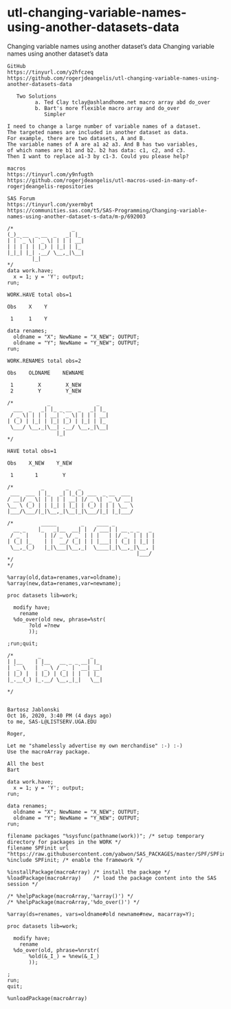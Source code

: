 # utl-changing-variable-names-using-another-datasets-data
Changing variable names using another dataset’s data
    Changing variable names using another dataset’s data                                                                   
                                                                                                                           
    GitHub                                                                                                                 
    https://tinyurl.com/y2hfczeq                                                                                           
    https://github.com/rogerjdeangelis/utl-changing-variable-names-using-another-datasets-data                             
                                                                                                                           
       Two Solutions                                                                                                       
             a. Ted Clay tclay@ashlandhome.net macro array abd do_over                                                     
             b. Bart's more flexible macro array and do_over                                                               
                Simpler                                                                                                    
                                                                                                                           
    I need to change a large number of variable names of a dataset.                                                        
    The targeted names are included in another dataset as data.                                                            
    For example, there are two datasets, A and B.                                                                          
    The variable names of A are a1 a2 a3. And B has two variables,                                                         
    of which names are b1 and b2. b2 has data: c1, c2, and c3.                                                             
    Then I want to replace a1-3 by c1-3. Could you please help?                                                            
                                                                                                                           
    macros                                                                                                                 
    https://tinyurl.com/y9nfugth                                                                                           
    https://github.com/rogerjdeangelis/utl-macros-used-in-many-of-rogerjdeangelis-repositories                             
                                                                                                                           
    SAS Forum                                                                                                              
    https://tinyurl.com/yxermbyt                                                                                           
    https://communities.sas.com/t5/SAS-Programming/Changing-variable-names-using-another-dataset-s-data/m-p/692003         
                                                                                                                           
    /*                   _                                                                                                 
    (_)_ __  _ __  _   _| |_                                                                                               
    | | `_ \| `_ \| | | | __|                                                                                              
    | | | | | |_) | |_| | |_                                                                                               
    |_|_| |_| .__/ \__,_|\__|                                                                                              
            |_|                                                                                                            
    */                                                                                                                     
    data work.have;                                                                                                        
      x = 1; y = 'Y'; output;                                                                                              
    run;                                                                                                                   
                                                                                                                           
    WORK.HAVE total obs=1                                                                                                  
                                                                                                                           
    Obs    X    Y                                                                                                          
                                                                                                                           
     1     1    Y                                                                                                          
                                                                                                                           
    data renames;                                                                                                          
      oldname = "X"; NewName = "X_NEW"; OUTPUT;                                                                            
      oldname = "Y"; NewName = "Y_NEW"; OUTPUT;                                                                            
    run;                                                                                                                   
                                                                                                                           
    WORK.RENAMES total obs=2                                                                                               
                                                                                                                           
    Obs    OLDNAME    NEWNAME                                                                                              
                                                                                                                           
     1        X        X_NEW                                                                                               
     2        Y        Y_NEW                                                                                               
                                                                                                                           
    /*           _               _                                                                                         
      ___  _   _| |_ _ __  _   _| |_                                                                                       
     / _ \| | | | __| `_ \| | | | __|                                                                                      
    | (_) | |_| | |_| |_) | |_| | |_                                                                                       
     \___/ \__,_|\__| .__/ \__,_|\__|                                                                                      
                    |_|                                                                                                    
    */                                                                                                                     
                                                                                                                           
    HAVE total obs=1                                                                                                       
                                                                                                                           
    Obs    X_NEW    Y_NEW                                                                                                  
                                                                                                                           
     1       1        Y                                                                                                    
                                                                                                                           
    /*         _       _   _                                                                                               
     ___  ___ | |_   _| |_(_) ___  _ __  ___                                                                               
    / __|/ _ \| | | | | __| |/ _ \| `_ \/ __|                                                                              
    \__ \ (_) | | |_| | |_| | (_) | | | \__ \                                                                              
    |___/\___/|_|\__,_|\__|_|\___/|_| |_|___/                                                                              
                                                                                                                           
    /*         _____        _    ____ _                                                                                    
      __ _    |_   _|__  __| |  / ___| | __ _ _   _                                                                        
     / _` |     | |/ _ \/ _` | | |   | |/ _` | | | |                                                                       
    | (_| |_    | |  __/ (_| | | |___| | (_| | |_| |                                                                       
     \__,_(_)   |_|\___|\__,_|  \____|_|\__,_|\__, |                                                                       
                                              |___/                                                                        
    */                                                                                                                     
    */                                                                                                                     
                                                                                                                           
    %array(old,data=renames,var=oldname);                                                                                  
    %array(new,data=renames,var=newname);                                                                                  
                                                                                                                           
    proc datasets lib=work;                                                                                                
                                                                                                                           
      modify have;                                                                                                         
        rename                                                                                                             
      %do_over(old new, phrase=%str(                                                                                       
           ?old =?new                                                                                                      
           ));                                                                                                             
                                                                                                                           
    ;run;quit;                                                                                                             
                                                                                                                           
    /*        _                _                                                                                           
    | |__    | |__   __ _ _ __| |_                                                                                         
    | `_ \   | `_ \ / _` | `__| __|                                                                                        
    | |_) |  | |_) | (_| | |  | |_                                                                                         
    |_.__(_) |_.__/ \__,_|_|   \__|                                                                                        
                                                                                                                           
    */                                                                                                                     
                                                                                                                           
                                                                                                                           
    Bartosz Jablonski                                                                                                      
    Oct 16, 2020, 3:40 PM (4 days ago)                                                                                     
    to me, SAS-L@LISTSERV.UGA.EDU                                                                                          
                                                                                                                           
    Roger,                                                                                                                 
                                                                                                                           
    Let me "shamelessly advertise my own merchandise" :-) :-)                                                              
    Use the macroArray package.                                                                                            
                                                                                                                           
    All the best                                                                                                           
    Bart                                                                                                                   
                                                                                                                           
    data work.have;                                                                                                        
      x = 1; y = 'Y'; output;                                                                                              
    run;                                                                                                                   
                                                                                                                           
    data renames;                                                                                                          
      oldname = "X"; NewName = "X_NEW"; OUTPUT;                                                                            
      oldname = "Y"; NewName = "Y_NEW"; OUTPUT;                                                                            
    run;                                                                                                                   
                                                                                                                           
    filename packages "%sysfunc(pathname(work))"; /* setup temporary directory for packages in the WORK */                 
    filename SPFinit url "https://raw.githubusercontent.com/yabwon/SAS_PACKAGES/master/SPF/SPFinit.sas";                   
    %include SPFinit; /* enable the framework */                                                                           
                                                                                                                           
    %installPackage(macroArray) /* install the package */                                                                  
    %loadPackage(macroArray)    /* load the package content into the SAS session */                                        
                                                                                                                           
    /* %helpPackage(macroArray,'%array()') */                                                                              
    /* %helpPackage(macroArray,'%do_over()') */                                                                            
                                                                                                                           
    %array(ds=renames, vars=oldname#old newname#new, macarray=Y);                                                          
                                                                                                                           
    proc datasets lib=work;                                                                                                
                                                                                                                           
      modify have;                                                                                                         
        rename                                                                                                             
      %do_over(old, phrase=%nrstr(                                                                                         
           %old(&_I_) = %new(&_I_)                                                                                         
           ));                                                                                                             
                                                                                                                           
    ;                                                                                                                      
    run;                                                                                                                   
    quit;                                                                                                                  
                                                                                                                           
    %unloadPackage(macroArray)                                                                                             
                                                                                                                           
